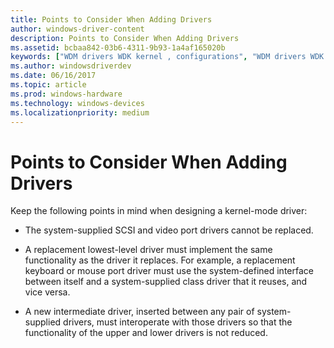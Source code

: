 ```yaml
---
title: Points to Consider When Adding Drivers
author: windows-driver-content
description: Points to Consider When Adding Drivers
ms.assetid: bcbaa842-03b6-4311-9b93-1a4af165020b
keywords: ["WDM drivers WDK kernel , configurations", "WDM drivers WDK kernel , layered drivers", "layered drivers WDK kernel", "driver layers WDK WDM", "replacing drivers", "adding kernel-mode drivers"]
ms.author: windowsdriverdev
ms.date: 06/16/2017
ms.topic: article
ms.prod: windows-hardware
ms.technology: windows-devices
ms.localizationpriority: medium
---
```


# Points to Consider When Adding Drivers





Keep the following points in mind when designing a kernel-mode driver:

-   The system-supplied SCSI and video port drivers cannot be replaced.

-   A replacement lowest-level driver must implement the same functionality as the driver it replaces. For example, a replacement keyboard or mouse port driver must use the system-defined interface between itself and a system-supplied class driver that it reuses, and vice versa.

-   A new intermediate driver, inserted between any pair of system-supplied drivers, must interoperate with those drivers so that the functionality of the upper and lower drivers is not reduced.

 

 





